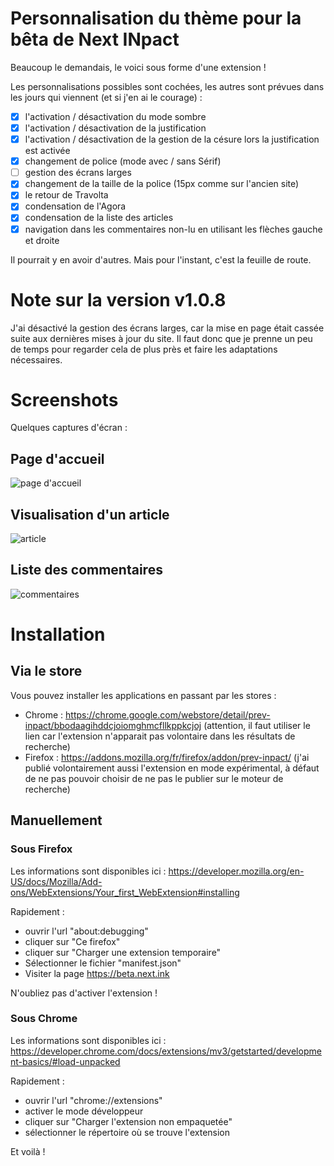 # Personnalisation du thème pour la bêta de Next INpact

Beaucoup le demandais, le voici sous forme d'une extension ! 

Les personnalisations possibles sont cochées, les autres sont prévues dans les jours qui viennent (et si j'en ai le courage) :
- [x] l'activation / désactivation du mode sombre
- [x] l'activation / désactivation de la justification
- [x] l'activation / désactivation de la gestion de la césure lors la justification est activée
- [x] changement de police (mode avec / sans Sérif)
- [ ] gestion des écrans larges
- [x] changement de la taille de la police (15px comme sur l'ancien site)
- [x] le retour de Travolta
- [x] condensation de l'Agora
- [x] condensation de la liste des articles
- [x] navigation dans les commentaires non-lu en utilisant les flèches gauche et droite

Il pourrait y en avoir d'autres. Mais pour l'instant, c'est la feuille de route.

# Note sur la version v1.0.8

J'ai désactivé la gestion des écrans larges, car la mise en page était cassée suite aux dernières mises à jour du site. Il faut donc que je prenne un peu de temps pour regarder cela de plus près et faire les adaptations nécessaires.

# Screenshots

Quelques captures d'écran :

## Page d'accueil
![page d'accueil](assets/screenshots/page-accueil.webp)

## Visualisation d'un article
![article](assets/screenshots/article.webp)

## Liste des commentaires
![commentaires](assets/screenshots/commentaire.webp)

# Installation
## Via le store
Vous pouvez installer les applications en passant par les stores :
- Chrome : https://chrome.google.com/webstore/detail/prev-inpact/bbodaagihddcjoiomghmcfllkppkcjoj (attention, il faut utiliser le lien car l'extension n'apparait pas volontaire dans les résultats de recherche)
- Firefox : https://addons.mozilla.org/fr/firefox/addon/prev-inpact/ (j'ai publié volontairement aussi l'extension en mode expérimental, à défaut de ne pas pouvoir choisir de ne pas le publier sur le moteur de recherche)

## Manuellement 
### Sous Firefox
Les informations sont disponibles ici : https://developer.mozilla.org/en-US/docs/Mozilla/Add-ons/WebExtensions/Your_first_WebExtension#installing

Rapidement :
- ouvrir l'url "about:debugging"
- cliquer sur "Ce firefox"
- cliquer sur "Charger une extension temporaire"
- Sélectionner le fichier "manifest.json"
- Visiter la page https://beta.next.ink

N'oubliez pas d'activer l'extension !

### Sous Chrome

Les informations sont disponibles ici : https://developer.chrome.com/docs/extensions/mv3/getstarted/development-basics/#load-unpacked

Rapidement :
- ouvrir l'url "chrome://extensions"
- activer le mode développeur
- cliquer sur "Charger l'extension non empaquetée"
- sélectionner le répertoire où se trouve l'extension

Et voilà !
